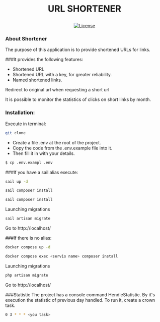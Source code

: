<h1><p align="center">URL SHORTENER</p></h1>
<p align="center">
<a href="https://packagist.org/packages/laravel/framework"><img src="https://img.shields.io/packagist/l/laravel/framework" alt="License"></a>
</p>

### About Shortener

The purpose of this application is to provide shortened URLs for links.

###It provides the following features:
- Shortened URL
- Shortened URL with a key, for greater reliability.
- Named shortened links.

Redirect to original url when requesting a short url


It is possible to monitor the statistics of clicks on short links by month.

### Installation:
Execute in terminal:
```sh
git clone
```

- Create a file
.env at the root of the project.
- Copy the code from the .env.example file into it. 
- Then fill it in with your details.

```sh
$ cp .env.exampl .env
```
###If you have a sail alias execute:

```sh
sail up -d
```
```sh
sail composer install
```
```sh
sail composer install
```
Launching migrations
```sh
sail artisan migrate
```
Go to http://localhost/


###If there is no alias:
```sh
docker compose up -d
```
```sh
docker compose exec <servis name> composer install 
```
Launching migrations
```sh
php artisan migrate
```
Go to http://localhost/

###Statistic
The project has a console command HendleStatistic. By it's execution the statistic of previous day handled.
To run it, create a crown task.
```sh
0 3 * * * <you task>
```




